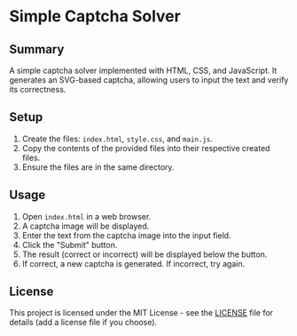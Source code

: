 # Simple Captcha Solver

## Summary

A simple captcha solver implemented with HTML, CSS, and JavaScript.  It generates an SVG-based captcha, allowing users to input the text and verify its correctness.

## Setup

1.  Create the files: `index.html`, `style.css`, and `main.js`.
2.  Copy the contents of the provided files into their respective created files.
3.  Ensure the files are in the same directory.

## Usage

1.  Open `index.html` in a web browser.
2.  A captcha image will be displayed.
3.  Enter the text from the captcha image into the input field.
4.  Click the "Submit" button.
5.  The result (correct or incorrect) will be displayed below the button.
6.  If correct, a new captcha is generated.  If incorrect, try again.

## License

This project is licensed under the MIT License - see the [LICENSE](LICENSE) file for details (add a license file if you choose).